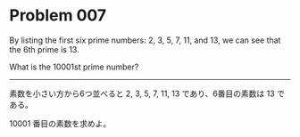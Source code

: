 Problem 007
===========

By listing the first six prime numbers: 2, 3, 5, 7, 11, and 13, we can see that the 6th prime is 13.

What is the 10001st prime number?

***

素数を小さい方から6つ並べると 2, 3, 5, 7, 11, 13 であり、6番目の素数は 13 である。

10001 番目の素数を求めよ。

